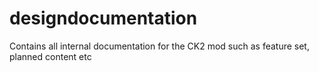 # designdocumentation
Contains all internal documentation for the CK2 mod such as feature set, planned content etc
